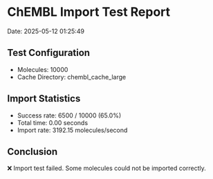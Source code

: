 # ChEMBL Import Test Report

Date: 2025-05-12 01:25:49

## Test Configuration

- Molecules: 10000
- Cache Directory: chembl_cache_large

## Import Statistics

- Success rate: 6500 / 10000 (65.0%)
- Total time: 0.00 seconds
- Import rate: 3192.15 molecules/second

## Conclusion

❌ Import test failed. Some molecules could not be imported correctly.
